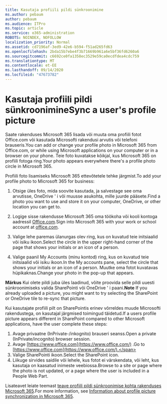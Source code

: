 ```yaml
---
title: Kasutaja profiili pildi sünkroonimine
ms.author: pebaum
author: pebaum
ms.audience: ITPro
ms.topic: article
ms.service: o365-administration
ROBOTS: NOINDEX, NOFOLLOW
localization_priority: Normal
ms.assetid: cd7196af-3ed9-42e6-b594-f51ad265fd63
ms.openlocfilehash: 2bda15b7ebe4f3b71669b961a6e5bf36fd6260a6
ms.sourcegitcommit: c6692ce0fa1358ec3529e59ca0ecdfdea4cdc759
ms.translationtype: MT
ms.contentlocale: et-EE
ms.lasthandoff: 09/14/2020
ms.locfileid: "47673782"
---
```

# <a name="sync-a-users-profile-picture"></a><span data-ttu-id="9bc1e-102">Kasutaja profiili pildi sünkroonimine</span><span class="sxs-lookup"><span data-stu-id="9bc1e-102">Sync a user's profile picture</span></span>

<span data-ttu-id="9bc1e-103">Saate rakenduses Microsoft 365 lisada või muuta oma profiili fotot Office.com või kasutada Microsofti rakendusi arvutis või telefoni brauseris.</span><span class="sxs-lookup"><span data-stu-id="9bc1e-103">You can add or change your profile photo in Microsoft 365 from Office.com, or while using Microsoft applications on your computer or in a browser on your phone.</span></span> <span data-ttu-id="9bc1e-104">Teie foto kuvatakse kõikjal, kus Microsoft 365 on profiili fotoga ring.</span><span class="sxs-lookup"><span data-stu-id="9bc1e-104">Your photo appears everywhere there's a profile photo circle in Microsoft 365.</span></span>

<span data-ttu-id="9bc1e-105">Profiili foto lisamiseks Microsoft 365 ettevõtetele tehke järgmist.</span><span class="sxs-lookup"><span data-stu-id="9bc1e-105">To add your profile photo to Microsoft 365 for business:</span></span>

1. <span data-ttu-id="9bc1e-106">Otsige üles foto, mida soovite kasutada, ja salvestage see oma arvutisse, OneDrive ' i või muusse asukohta, mille juurde pääsete.</span><span class="sxs-lookup"><span data-stu-id="9bc1e-106">Find a photo you want to use and store it on your computer, OneDrive, or other location you can get to.</span></span>

2. <span data-ttu-id="9bc1e-107">Logige sisse rakendusse Microsoft 365 oma töökoha või kooli kontoga aadressil [Office.com](https://www.office.com).</span><span class="sxs-lookup"><span data-stu-id="9bc1e-107">Sign into Microsoft 365 with your work or school account at [office.com](https://www.office.com).</span></span>

3. <span data-ttu-id="9bc1e-108">Valige lehe paremas ülanurgas olev ring, kus on kuvatud teie initsiaalid või isiku ikoon.</span><span class="sxs-lookup"><span data-stu-id="9bc1e-108">Select the circle in the upper right-hand corner of the page that shows your initials or an icon of a person.</span></span>

4. <span data-ttu-id="9bc1e-109">Valige paanil My Accounts (minu kontod) ring, kus on kuvatud teie initsiaalid või isiku ikoon.</span><span class="sxs-lookup"><span data-stu-id="9bc1e-109">In the My accounts pane, select the circle that shows your initials or an icon of a person.</span></span> <span data-ttu-id="9bc1e-110">Muutke oma fotot kuvatavas hüpikaknas.</span><span class="sxs-lookup"><span data-stu-id="9bc1e-110">Change your photo in the pop-up that appears.</span></span>

<span data-ttu-id="9bc1e-111">**Märkus** Kui olete pildi juba üles laadinud, võite proovida selle pildi uuesti sünkroonimiseks valida SharePointi või OneDrive ' i paani.</span><span class="sxs-lookup"><span data-stu-id="9bc1e-111">**Note** If you already uploaded a picture, you might want to try selecting the SharePoint or OneDrive tile to re-sync that picture.</span></span>

<span data-ttu-id="9bc1e-112">Kui kasutajate profiili pilt on SharePointis erinev võrreldes muude Microsofti rakendustega, on kasutajal järgmised toimingud täidetud.</span><span class="sxs-lookup"><span data-stu-id="9bc1e-112">If a users profile picture appears different in SharePoint compared to other Microsoft applications, have the user complete these steps:</span></span>

1. <span data-ttu-id="9bc1e-113">Avage privaatne (InPrivate-/inkognito) brauseri seanss.</span><span class="sxs-lookup"><span data-stu-id="9bc1e-113">Open a private (InPrivate/incognito) browser session.</span></span>
2. <span data-ttu-id="9bc1e-114">Avage [https://www.office.com](https://www.office.com/) .</span><span class="sxs-lookup"><span data-stu-id="9bc1e-114">Go to [https://www.office.com](https://www.office.com/).</span></span>
3. <span data-ttu-id="9bc1e-115">Valige SharePointi ikoon.</span><span class="sxs-lookup"><span data-stu-id="9bc1e-115">Select the SharePoint icon.</span></span>
4. <span data-ttu-id="9bc1e-116">Liikuge sirvides saidile või lehele, kus fotot ei värskendata, või leht, kus kasutaja on kaasatud inimeste veebiossa.</span><span class="sxs-lookup"><span data-stu-id="9bc1e-116">Browse to a site or page where the photo is not updated, or a page where the user is included in a People Web Part.</span></span>

<span data-ttu-id="9bc1e-117">Lisateavet leiate teemast [teave profiili pildi sünkroonimise kohta rakenduses Microsoft 365](https://support.office.com/article/information-about-profile-picture-synchronization-in-office-365-20594d76-d054-4af4-a660-401133e3d48a).</span><span class="sxs-lookup"><span data-stu-id="9bc1e-117">For more information, see [Information about profile picture synchronization in Microsoft 365](https://support.office.com/article/information-about-profile-picture-synchronization-in-office-365-20594d76-d054-4af4-a660-401133e3d48a).</span></span>

